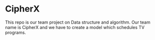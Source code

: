 # CipherX
This repo is our team project on Data structure and algorithm. Our team name is CipherX and we have to create a model which schedules TV programs.
